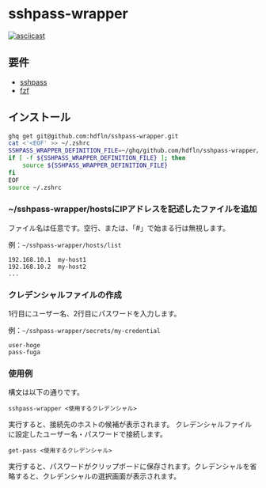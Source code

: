 # sshpass-wrapper

[![asciicast](https://asciinema.org/a/Q5lA1c0cr1CGvmZWocpQF7wa9.svg)](https://asciinema.org/a/Q5lA1c0cr1CGvmZWocpQF7wa9)

## 要件

- [sshpass](https://linux.die.net/man/1/sshpass)
- [fzf](https://github.com/junegunn/fzf)

## インストール

```bash
ghq get git@github.com:hdfln/sshpass-wrapper.git
cat <'<EOF' >> ~/.zshrc
SSHPASS_WRAPPER_DEFINITION_FILE=~/ghq/github.com/hdfln/sshpass-wrapper/.zsh_sshpass_wrapper
if [ -f ${SSHPASS_WRAPPER_DEFINITION_FILE} ]; then
    source ${SSHPASS_WRAPPER_DEFINITION_FILE}
fi
EOF
source ~/.zshrc
```

### ~/sshpass-wrapper/hostsにIPアドレスを記述したファイルを追加


ファイル名は任意です。空行、または、「#」で始まる行は無視します。

例：`~/sshpass-wrapper/hosts/list`

```tsv
192.168.10.1  my-host1
192.168.10.2  my-host2
...
```

### クレデンシャルファイルの作成

1行目にユーザー名、2行目にパスワードを入力します。

例：`~/sshpass-wrapper/secrets/my-credential`

```
user-hoge
pass-fuga
```

### 使用例

構文は以下の通りです。

`sshpass-wrapper <使用するクレデンシャル>`

実行すると、接続先のホストの候補が表示されます。
クレデンシャルファイルに設定したユーザー名・パスワードで接続します。

`get-pass <使用するクレデンシャル>`

実行すると、パスワードがクリップボードに保存されます。クレデンシャルを省略すると、クレデンシャルの選択画面が表示されます。
